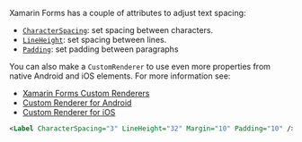 Xamarin Forms has a couple of attributes to adjust text spacing:

- [`CharacterSpacing`](https://learn.microsoft.com/en-us/dotnet/api/xamarin.forms.label.characterspacing?view=xamarin-forms): set spacing between characters.
- [`LineHeight`](https://learn.microsoft.com/en-us/dotnet/api/xamarin.forms.label.lineheight?view=xamarin-forms): set spacing between lines.
- [`Padding`](https://learn.microsoft.com/en-us/dotnet/api/xamarin.forms.label.padding?view=xamarin-forms): set padding between paragraphs

You can also make a `CustomRenderer` to use even more properties from native Android and iOS elements. For more information see:

- [Xamarin Forms Custom Renderers](https://docs.microsoft.com/en-us/xamarin/xamarin-forms/app-fundamentals/custom-renderer/)
- [Custom Renderer for Android](https://docs.microsoft.com/en-us/xamarin/xamarin-forms/app-fundamentals/custom-renderer/entry#creating-the-custom-renderer-on-android)
- [Custom Renderer for iOS](https://docs.microsoft.com/en-us/xamarin/xamarin-forms/app-fundamentals/custom-renderer/entry#creating-the-custom-renderer-on-ios)

```xml
<Label CharacterSpacing="3" LineHeight="32" Margin="10" Padding="10" />
```
